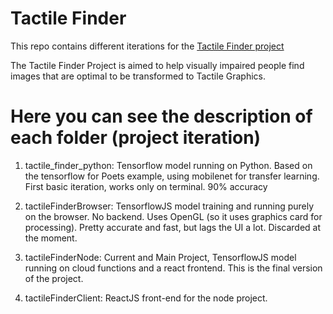 # Tactile Finder

This repo contains different iterations for the [Tactile Finder project](https://tactiled.firebaseapp.com)

The Tactile Finder Project is aimed to help visually impaired people find images that are optimal to be transformed to Tactile Graphics.

# Here you can see the description of each folder (project iteration)

1. tactile_finder_python: Tensorflow model running on Python. Based on the tensorflow for Poets example, using mobilenet for transfer learning. First basic iteration, works only on terminal. 90% accuracy

2. tactileFinderBrowser: TensorflowJS model training and running purely on the browser. No backend. Uses OpenGL (so it uses graphics card for processing). Pretty accurate and fast, but lags the UI a lot. Discarded at the moment.

3. tactileFinderNode: Current and Main Project, TensorflowJS model running on cloud functions and a react frontend. This is the final version of the project.

4. tactileFinderClient: ReactJS front-end for the node project.
